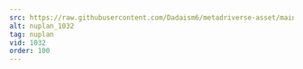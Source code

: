 ```yaml
---
src: https://raw.githubusercontent.com/Dadaism6/metadriverse-asset/main/script-nuplan-output-newcompressed/nuplan_1032.mp4
alt: nuplan_1032
tag: nuplan
vid: 1032
order: 100
---
```

